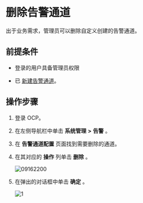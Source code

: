 删除告警通道 
===========================

出于业务需求，管理员可以删除自定义创建的告警通道。

前提条件 
-------------------------

* 登录的用户具备管理员权限

  

* 已 [新建告警通道](../900.use-alert-management/800.create-alarm-channel.md)。

  




操作步骤 
-------------------------

1. 登录 OCP。

   

2. 在左侧导航栏中单击 **系统管理** **\>** **告警** 。

   

3. 在 **告警通道配置** 页面找到需要删除的通道。

   

4. 在其对应的 **操作** 列单击 **删除** 。

   ![09162200](https://help-static-aliyun-doc.aliyuncs.com/assets/img/zh-CN/6270562361/p327473.png)
   

5. 在弹出的对话框中单击 **确定** 。

   ![1](https://help-static-aliyun-doc.aliyuncs.com/assets/img/zh-CN/5248190061/p169308.png)
   



